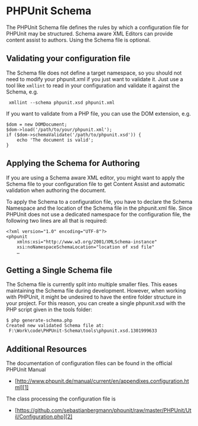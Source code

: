 # PHPUnit Schema

The PHPUnit Schema file defines the rules by which a configuration file for
PHPUnit may be structured. Schema aware XML Editors can provide content assist
to authors. Using the Schema file is optional.

## Validating your configuration file

The Schema file does not define a target namespace, so you should not need
to modify your phpunit.xml if you just want to validate it. Just use a tool
like `xmllint` to read in your configuration and validate it against the
Schema, e.g.

     xmllint --schema phpunit.xsd phpunit.xml

If you want to validate from a PHP file, you can use the DOM extension, e.g.

    $dom = new DOMDocument;
    $dom->load('/path/to/your/phpunit.xml');
    if ($dom->schemaValidate('/path/to/phpunit.xsd')) {
        echo 'The document is valid';
    }

## Applying the Schema for Authoring

If you are using a Schema aware XML editor, you might want to apply the Schema
file to your configuration file to get Content Assist and automatic validation
when authoring the document.

To apply the Schema to a configuration file, you have to declare the Schema
Namespace and the location of the Schema file in the phpunit.xml file. Since
PHPUnit does not use a dedicated namespace for the configuration file, the
following two lines are all that is required:

    <?xml version="1.0" encoding="UTF-8"?>
    <phpunit
        xmlns:xsi="http://www.w3.org/2001/XMLSchema-instance"
        xsi:noNamespaceSchemaLocation="location of xsd file"
        …

## Getting a Single Schema file

The Schema file is currently split into multiple smaller files. This eases
maintaining the Schema file during development. However, when working with
PHPUnit, it might be undesired to have the entire folder structure in your
project. For this reason, you can create a single phpunit.xsd with the PHP
script given in the tools folder:

    $ php generate-schema.php
    Created new validated Schema file at:
     F:\Work\code\PHPUnit-Schema\tools\phpunit.xsd.1301999633

## Additional Resources

The documentation of configuration files can be found in the official PHPUnit
Manual

- [http://www.phpunit.de/manual/current/en/appendixes.configuration.html][1]

The class processing the configuration file is

- [https://github.com/sebastianbergmann/phpunit/raw/master/PHPUnit/Util/Configuration.php][2]

[1]: http://www.phpunit.de/manual/current/en/appendixes.configuration.html
[2]: https://github.com/sebastianbergmann/phpunit/raw/master/PHPUnit/Util/Configuration.php
